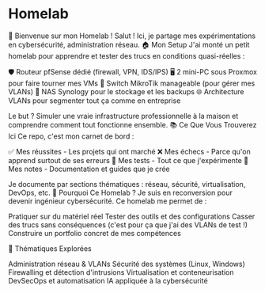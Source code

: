 # Homelab

👋 Bienvenue sur mon Homelab !
Salut ! Ici, je partage mes expérimentations en cybersécurité, administration réseau.
🏠 Mon Setup
J'ai monté un petit homelab pour apprendre et tester des trucs en conditions quasi-réelles :

🛡️ Routeur pfSense dédié (firewall, VPN, IDS/IPS)
🖥️ 2 mini-PC sous Proxmox pour faire tourner mes VMs
🔀 Switch MikroTik manageable (pour gérer mes VLANs)
💾 NAS Synology pour le stockage et les backups
🌐 Architecture VLANs pour segmenter tout ça comme en entreprise

Le but ? Simuler une vraie infrastructure professionnelle à la maison et comprendre comment tout fonctionne ensemble.
📚 Ce Que Vous Trouverez Ici
Ce repo, c'est mon carnet de bord :

✅ Mes réussites - Les projets qui ont marché
❌ Mes échecs - Parce qu'on apprend surtout de ses erreurs
🧪 Mes tests - Tout ce que j'expérimente
📖 Mes notes - Documentation et guides que je crée

Je documente par sections thématiques : réseau, sécurité, virtualisation, DevOps, etc.
🎯 Pourquoi Ce Homelab ?
Je suis en reconversion pour devenir ingénieur cybersécurité. Ce homelab me permet de :

Pratiquer sur du matériel réel
Tester des outils et des configurations
Casser des trucs sans conséquences (c'est pour ça que j'ai des VLANs de test !)
Construire un portfolio concret de mes compétences

🚀 Thématiques Explorées

Administration réseau & VLANs
Sécurité des systèmes (Linux, Windows)
Firewalling et détection d'intrusions
Virtualisation et conteneurisation
DevSecOps et automatisation
IA appliquée à la cybersécurité

